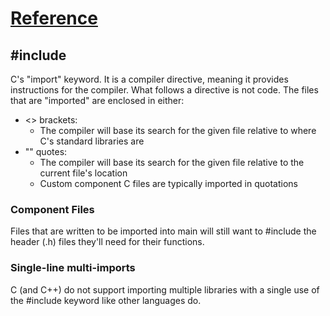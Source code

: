 # [Reference](https://www.techonthenet.com/c_language/directives/index.php)

## \#include
C's "import" keyword.  It is a compiler directive, meaning it provides instructions for the compiler.  What follows a directive is not code.  The files that are "imported" are enclosed in either:
- <> brackets:
    - The compiler will base its search for the given file relative to where C's standard libraries are
- "" quotes:
    - The compiler will base its search for the given file relative to the current file's location
    - Custom component C files are typically imported in quotations

### Component Files
Files that are written to be imported into main will still want to #include the header (.h) files they'll need for their functions.

### Single-line multi-imports
C (and C++) do not support importing multiple libraries with a single use of the #include keyword like other languages do.
